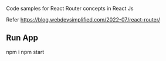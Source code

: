 Code samples for React Router concepts in React Js

Refer <https://blog.webdevsimplified.com/2022-07/react-router/>

## Run App
npm i
npm start